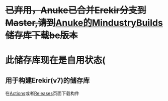 # ~~已弃用，Anuke已合并Erekir分支到Master,请到~~[Anuke的MindustryBuilds](https://github.com/Anuken/MindustryBuilds)~~储存库下载be版本~~
# 此储存库现在是自用状态(

## 用于构建Erekir(v7)的储存库

在[Actions](https://github.com/PCX-LK/MDT-Build-Erekir/actions)或者[Releases](https://github.com/PCX-LK/MDT-Build-Erekir/releases)页面下载构件
